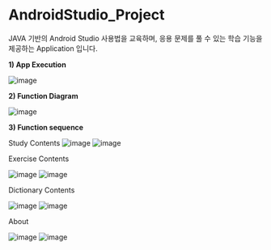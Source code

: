 # AndroidStudio_Project
JAVA 기반의 Android Studio 사용법을 교육하며, 응용 문제를 풀 수 있는 학습 기능을 제공하는 Application 입니다.

**1) App Execution**

![image](https://user-images.githubusercontent.com/76051264/102712603-c5f50a00-4305-11eb-88e8-7f66ae071fc0.png)

**2) Function Diagram**

![image](https://user-images.githubusercontent.com/76051264/102712613-d86f4380-4305-11eb-89cc-18b40f78cee3.png)


**3) Function sequence**

Study Contents
![image](https://user-images.githubusercontent.com/76051264/102712962-29803700-4308-11eb-8932-a0276e6fca11.png)
![image](https://user-images.githubusercontent.com/76051264/102712979-3735bc80-4308-11eb-89c2-6665264d565f.png)

Exercise Contents

![image](https://user-images.githubusercontent.com/76051264/102712993-461c6f00-4308-11eb-80fd-7abed4c090b2.png)
![image](https://user-images.githubusercontent.com/76051264/102712999-4fa5d700-4308-11eb-9845-1a2084ac8cfa.png)

Dictionary Contents

![image](https://user-images.githubusercontent.com/76051264/102713006-5d5b5c80-4308-11eb-993e-1142657e522e.png)
![image](https://user-images.githubusercontent.com/76051264/102713011-62b8a700-4308-11eb-8724-e7905768025c.png)

About

![image](https://user-images.githubusercontent.com/76051264/102713014-6ba97880-4308-11eb-904c-ac346abc0ccf.png)
![image](https://user-images.githubusercontent.com/76051264/102713059-a90e0600-4308-11eb-99a5-87b41eb666ee.png)
